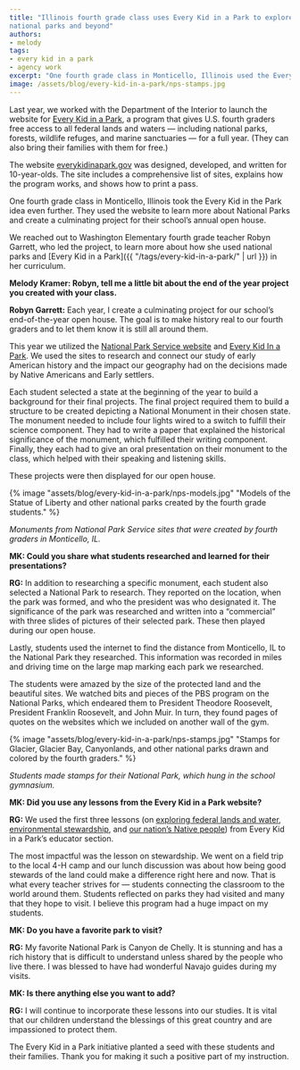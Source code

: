 ```yaml
---
title: "Illinois fourth grade class uses Every Kid in a Park to explore
national parks and beyond"
authors:
- melody
tags:
- every kid in a park
- agency work
excerpt: "One fourth grade class in Monticello, Illinois used the Every Kid in the Park website to learn more about National Parks and create a project for their school’s annual open house. We reached out to Washington Elementary fourth grade teacher Robyn Garrett to learn more about how she used national parks in her curriculum."
image: /assets/blog/every-kid-in-a-park/nps-stamps.jpg
---
```


Last year, we worked with the Department of the Interior to launch the website for [Every Kid in a Park](https://everykidinapark.gov/), a program that gives U.S. fourth graders free access to all federal lands and waters — including national parks, forests, wildlife refuges, and marine sanctuaries — for a full year. (They can also bring their families with them for free.)

The website [everykidinapark.gov](https://everykidinapark.gov/) was designed, developed, and written for 10-year-olds. The site includes a comprehensive list of sites, explains how the program works, and shows how to print a pass.

One fourth grade class in Monticello, Illinois took the Every Kid in the Park idea even further. They used the website to learn more about National Parks and create a culminating project for their school’s annual open house.

We reached out to Washington Elementary fourth grade teacher Robyn Garrett, who led the project, to learn more about how she used national parks and [Every Kid in a Park]({{ "/tags/every-kid-in-a-park/" | url }}) in her curriculum.

**Melody Kramer: Robyn, tell me a little bit about the end of the year project you created with your class.**

**Robyn Garrett:** Each year, I create a culminating project for our school’s end-of-the-year open house. The goal is to make history real to our fourth graders and to let them know it is still all around them.

This year we utilized the [National Park Service website](https://www.nps.gov/index.htm) and [Every Kid In a Park](https://everykidinapark.gov/). We used the sites to research and connect our study of early American history and the impact our geography had on the decisions made by Native Americans and Early settlers.

Each student selected a state at the beginning of the year to build a background for their final projects. The final project required them to build a structure to be created depicting a National Monument in their chosen state. The monument needed to include four lights wired to a switch to fulfill their science component. They had to write a paper that explained the historical significance of the monument, which fulfilled their writing component. Finally, they each had to give an oral presentation on their monument to the class, which helped with their speaking and listening skills.

These projects were then displayed for our open house.

{% image "assets/blog/every-kid-in-a-park/nps-models.jpg" "Models of the Statue of Liberty and other national parks created by the fourth grade students." %}

*Monuments from National Park Service sites that were created by fourth graders in Monticello, IL.*

**MK: Could you share what students researched and learned for their presentations?**

**RG:** In addition to researching a specific monument, each student also selected a National Park to research. They reported on the location, when the park was formed, and who the president was who designated it. The significance of the park was researched and written into a “commercial” with three slides of pictures of their selected park. These then played during our open house.

Lastly, students used the internet to find the distance from Monticello, IL to the National Park they researched. This information was recorded in miles and driving time on the large map marking each park we researched.

The students were amazed by the size of the protected land and the beautiful sites. We watched bits and pieces of the PBS program on the National Parks, which endeared them to President Theodore Roosevelt, President Franklin Roosevelt, and John Muir. In turn, they found pages of quotes on the websites which we included on another wall of the gym.

{% image "assets/blog/every-kid-in-a-park/nps-stamps.jpg" "Stamps for Glacier, Glacier Bay, Canyonlands, and other national parks drawn and colored by the fourth graders." %}

*Students made stamps for their National Park, which hung in the school gymnasium.*

**MK: Did you use any lessons from the Every Kid in a Park website?**

**RG:** We used the first three lessons (on [exploring federal lands and water](https://s3.amazonaws.com/ekip-prod/activities/scholastic-one.pdf), [environmental stewardship](https://s3.amazonaws.com/ekip-prod/activities/scholastic-two.pdf), and [our nation’s Native people](https://s3.amazonaws.com/ekip-prod/activities/scholastic-three.pdf)) from Every Kid in a Park’s educator section.

The most impactful was the lesson on stewardship. We went on a field trip to the local 4-H camp and our lunch discussion was about how being good stewards of the land could make a difference right here and now. That is what every teacher strives for — students connecting the classroom to the world around them. Students reflected on parks they had visited and many that they hope to visit. I believe this program had a huge impact on my students.

**MK: Do you have a favorite park to visit?**

**RG:** My favorite National Park is Canyon de Chelly. It is stunning and has a rich history that is difficult to understand unless shared by the people who live there. I was blessed to have had wonderful Navajo guides during my visits.

**MK: Is there anything else you want to add?**

**RG:** I will continue to incorporate these lessons into our studies. It is vital that our children understand the blessings of this great country and are impassioned to protect them.

The Every Kid in a Park initiative planted a seed with these students and their families. Thank you for making it such a positive part of my instruction.
